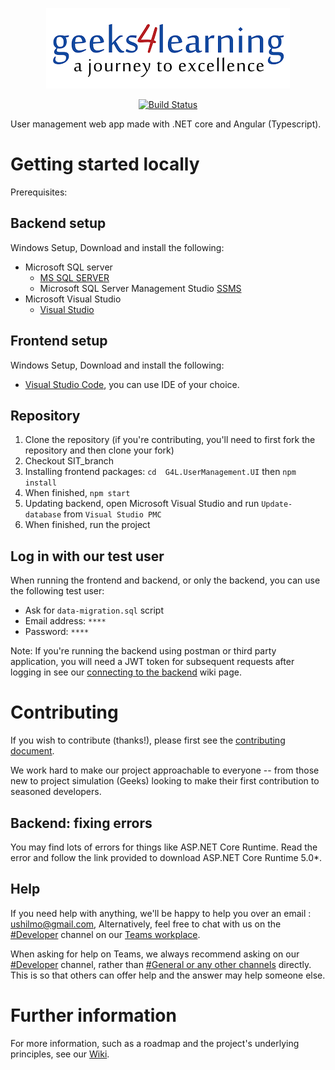   <p align="center">
	<img src="G4L.UserManagement.UI/src/assets/download.png" alt="Logo"/>
  </p>

<p align="center">	
  <a href="https://github.com/Moses-Shilenge/Geeks4Learning/actions/workflows/dotnet.yml">
    <img src="https://github.com/Moses-Shilenge/Geeks4Learning/actions/workflows/dotnet.yml/badge.svg" alt="Build Status"/>
  </a>
</p>

User management web app made with .NET core and Angular (Typescript).

# Getting started locally

Prerequisites:

## Backend setup

Windows Setup, Download and install the following:

- Microsoft SQL server
  - [MS SQL SERVER](https://www.microsoft.com/en-us/sql-server/sql-server-downloads)
  - Microsoft SQL Server Management Studio [SSMS](https://learn.microsoft.com/en-us/sql/ssms/download-sql-server-management-studio-ssms?view=sql-server-ver16)
- Microsoft Visual Studio
  - [Visual Studio](https://visualstudio.microsoft.com/downloads/)

## Frontend setup

Windows Setup, Download and install the following:

- [Visual Studio Code](https://code.visualstudio.com/download), you can use IDE of your choice.

## Repository

1. Clone the repository (if you're contributing, you'll need to first fork the repository and then clone your fork)
1. Checkout SIT_branch
1. Installing frontend packages:
   `cd  G4L.UserManagement.UI` then `npm install`
1. When finished, `npm start`
1. Updating backend, open Microsoft Visual Studio and run `Update-database` from `Visual Studio PMC`
1. When finished, run the project

## Log in with our test user

When running the frontend and backend, or only the backend, you can use the following test user:

- Ask for `data-migration.sql` script
- Email address: `****`
- Password: `****`

Note: If you're running the backend using postman or third party application, you will need a JWT token for subsequent requests after logging in see our [connecting to the backend](todo) wiki page.

# Contributing

If you wish to contribute (thanks!), please first see the [contributing document]().

We work hard to make our project approachable to everyone -- from those new to project simulation (Geeks) looking to make their first contribution to seasoned developers.

## Backend: fixing errors

You may find lots of errors for things like ASP.NET Core Runtime.
Read the error and follow the link provided to download ASP.NET Core Runtime 5.0\*.

## Help

If you need help with anything, we'll be happy to help you over an email : ushilmo@gmail.com, Alternatively, feel free to chat with us on the [#Developer]() channel on our [Teams workplace]().

When asking for help on Teams, we always recommend asking on our [#Developer]() channel, rather than [#General or any other channels]() directly. This is so that others can offer help and the answer may help someone else.

# Further information

For more information, such as a roadmap and the project's underlying principles, see our [Wiki](https://github.com/Moses-Shilenge/Geeks4Learning/wiki).
